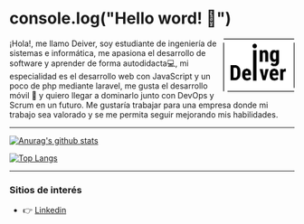 # console.log("Hello word! 👋")

<div>
  <img align="right" width="25%" height="25%" src="Logo.png">
</div>

¡Hola!, me llamo Deiver, soy estudiante de ingeniería de sistemas e informática, me apasiona el desarrollo de software y aprender de forma autodidacta💻, mi especialidad es el desarrollo web con JavaScript y un poco de php mediante laravel, me gusta el desarrollo móvil 📱 y quiero llegar a dominarlo junto con DevOps y Scrum en un futuro. Me gustaría trabajar para una empresa donde mi trabajo sea valorado y se me permita seguir mejorando mis habilidades.

***

[![Anurag's github stats](https://github-readme-stats.vercel.app/api?username=IngDeiver&show_icons=true)](https://github.com/anuraghazra/github-readme-stats)

[![Top Langs](https://github-readme-stats.vercel.app/api/top-langs/?username=IngDeiver&layout=compact)](https://github.com/anuraghazra/github-readme-stats)

***

### Sitios de interés
- :point_right: [Linkedin](https://www.linkedin.com/in/ingenDeiver/)
